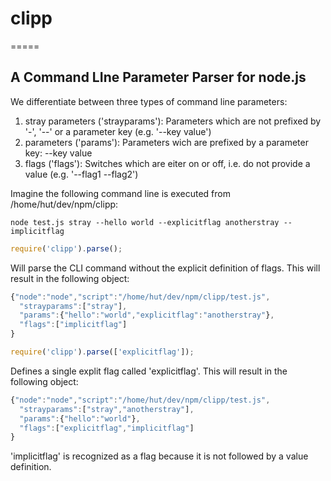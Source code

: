 # clipp
=====

## A Command LIne Parameter Parser for node.js

We differentiate between three types of command line parameters:

1. stray parameters ('strayparams'): Parameters which are not prefixed by '-', '--' or a parameter key (e.g. '--key value')
2. parameters ('params'): Parameters wich are prefixed by a parameter key: --key value
3. flags ('flags'): Switches which are eiter on or off, i.e. do not provide a value (e.g. '--flag1 --flag2')

Imagine the following command line is executed from /home/hut/dev/npm/clipp: 

    node test.js stray --hello world --explicitflag anotherstray --implicitflag

```javascript
require('clipp').parse();
```

Will parse the CLI command without the explicit definition of flags. This will result in the following object:
```javascript
{"node":"node","script":"/home/hut/dev/npm/clipp/test.js",
  "strayparams":["stray"],
  "params":{"hello":"world","explicitflag":"anotherstray"},
  "flags":["implicitflag"]
}
```

```javascript
require('clipp').parse(['explicitflag']);
```

Defines a single explit flag called 'explicitflag'. This will result in the following object:
```javascript
{"node":"node","script":"/home/hut/dev/npm/clipp/test.js",
  "strayparams":["stray","anotherstray"],
  "params":{"hello":"world"},
  "flags":["explicitflag","implicitflag"]
}
```

'implicitflag' is recognized as a flag because it is not followed by a value definition.


